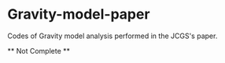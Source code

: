 # Gravity-model-paper
Codes of Gravity model analysis performed in the JCGS's paper.

** Not Complete **
